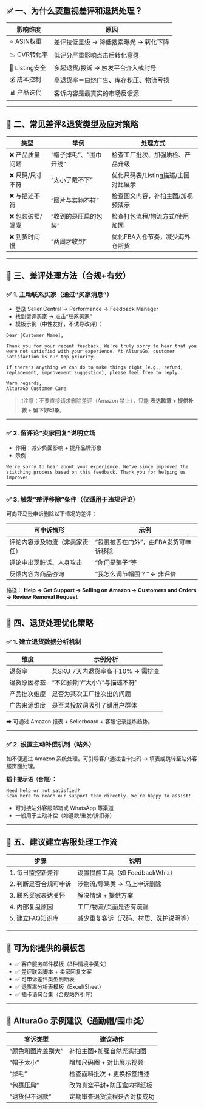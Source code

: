 ## ✅ 一、为什么要重视差评和退货处理？

| 影响维度         | 原因                     |
| ------------ | ---------------------- |
| ⭐ ASIN权重     | 差评拉低星级 → 降低搜索曝光 → 转化下降 |
| 📉 CVR转化率    | 低评分严重影响点击后转化意愿         |
| 🚨 Listing安全 | 多起退货/投诉 → 触发平台介入或封号    |
| 💰 成本控制      | 高退货率＝白烧广告、库存积压、物流亏损    |
| 📊 产品迭代      | 客诉内容是最真实的市场反馈源         |

---

## 🧭 二、常见差评&退货类型及应对策略

| 类型        | 举例            | 处理方式                   |
| --------- | ------------- | ---------------------- |
| ❌ 产品质量问题  | “帽子掉毛”、“围巾开线” | 检查工厂批次、加强质检、产品升级       |
| ❌ 尺码/尺寸不符 | “太小了戴不下”      | 优化尺码表/Listing描述/主图对比展示 |
| ❌ 与描述不符   | “图片与实物不符”     | 检查图文内容，补拍主图/加视频演示      |
| ❌ 包装破损/漏发 | “收到的是压扁的包装”   | 检查打包流程/物流方式/使用加固       |
| ❌ 到货时间慢   | “两周才收到”       | 优化FBA入仓节奏，减少海外仓断货      |

---

## 📩 三、差评处理方法（合规+有效）

### ✅ 1. 主动联系买家（通过“买家消息”）

* 登录 Seller Central → Performance → Feedback Manager
* 找到留评买家 → 点击“联系买家”
* 模板示例（中性友好，不诱导改评）：

```
Dear [Customer Name],

Thank you for your recent feedback. We're truly sorry to hear that you were not satisfied with your experience. At AlturaGo, customer satisfaction is our top priority.

If there's anything we can do to make things right (e.g., refund, replacement, improvement suggestion), please feel free to reply.

Warm regards,  
AlturaGo Customer Care
```

> ❗注意：不要直接请求删除差评（Amazon 禁止），只能 **表达歉意 + 提供补救 + 留下好印象**。

---

### ✅ 2. 留评论“卖家回复”说明立场

* 作用：减少负面影响 + 提升品牌形象
* 示例：

```
We're sorry to hear about your experience. We've since improved the stitching process based on this feedback. Thank you for helping us improve!
```

---

### ✅ 3. 触发“差评移除”条件（仅适用于违规评论）

可向亚马逊申诉删除以下情况的差评：

| 可申诉情形           | 示例                    |
| --------------- | --------------------- |
| 评论内容涉及物流（非卖家责任） | “包裹被丢在门外”，由FBA发货可申诉移除 |
| 评论中出现脏话、人身攻击    | “你们是骗子”等              |
| 反馈内容为商品咨询       | “我怎么调节帽围？” ← 非评价      |

路径：
**Help → Get Support → Selling on Amazon → Customers and Orders → Review Removal Request**

---

## 🔁 四、退货处理优化策略

### ✅ 1. 建立退货数据分析机制

| 维度     | 示例分析                   |
| ------ | ---------------------- |
| 退货率    | 某SKU 7天内退货率高于10% → 需排查 |
| 退货原因标签 | “不如预期”/“太小”/“与描述不符”    |
| 产品批次维度 | 是否为某次工厂批次出的问题          |
| 广告来源维度 | 是否某投放词吸引了错用户群体         |

➡ 可通过 Amazon 报表 + Sellerboard + 客服记录提炼趋势。

---

### ✅ 2. 设置主动补偿机制（站外）

如不便通过 Amazon 系统处理，可引导客户通过插卡扫码 → 填表或跳转至站外客服页面处理。

**插卡提示语（合规）：**

```
Need help or not satisfied?
Scan here to reach our support team directly. We’re happy to assist!
```

* 可对接站外客服邮箱或 WhatsApp 等渠道
* 一般用于主动补偿（如退款/重发/折扣券）

---

## 🔧 五、建议建立客服处理工作流

| 步骤           | 说明                     |
| ------------ | ---------------------- |
| 1. 每日监控新差评   | 设置提醒工具（如 FeedbackWhiz） |
| 2. 判断是否合规可申诉 | 涉物流/辱骂类 → 马上申诉删除       |
| 3. 联系买家表达关怀  | 解决情绪 + 提供方案            |
| 4. 内部复盘原因    | 工厂/物流/页面是否有疏漏          |
| 5. 建立FAQ知识库  | 减少重复客诉（尺码、材质、洗护说明等）    |

---

## 📂 可为你提供的模板包

* ✅ 客户服务邮件模板（3种情境中英文）
* ✅ 差评联系脚本 + 卖家回复文案
* ✅ 可申诉差评类型判断表
* ✅ 退货率分析表模板（Excel/Sheet）
* ✅ 插卡语句合集（合规站外引导）

---

## 🧠 AlturaGo 示例建议（通勤帽/围巾类）

| 客诉类型       | 建议动作            |
| ---------- | --------------- |
| “颜色和图片差别大” | 补拍主图+加强自然光实拍图   |
| “帽子太小”     | 增加尺码图 + 对比展示视频  |
| “掉毛”       | 检查面料批次 + 更换标签描述 |
| “包裹压扁”     | 改为真空平封+防压盒内撑纸板  |
| “退货但不退款”   | 定期审查退货流程是否对接成功  |

